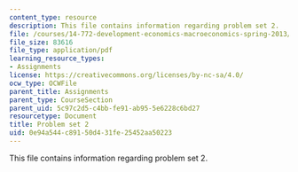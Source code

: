 ```yaml
---
content_type: resource
description: This file contains information regarding problem set 2.
file: /courses/14-772-development-economics-macroeconomics-spring-2013/0e94a544c89150d431fe25452aa50223_MIT14_772S13_pset2.pdf
file_size: 83616
file_type: application/pdf
learning_resource_types:
- Assignments
license: https://creativecommons.org/licenses/by-nc-sa/4.0/
ocw_type: OCWFile
parent_title: Assignments
parent_type: CourseSection
parent_uid: 5c97c2d5-c4bb-fe91-ab95-5e6228c6bd27
resourcetype: Document
title: Problem set 2
uid: 0e94a544-c891-50d4-31fe-25452aa50223
---
```

This file contains information regarding problem set 2.